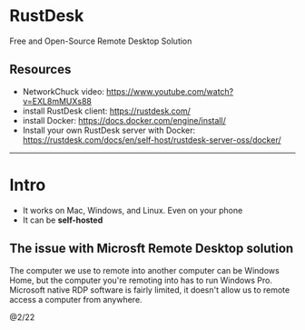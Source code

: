 # RustDesk

Free and Open-Source Remote Desktop Solution

## Resources

- NetworkChuck video: https://www.youtube.com/watch?v=EXL8mMUXs88
- install RustDesk client: https://rustdesk.com/
- install Docker: https://docs.docker.com/engine/install/
- Install your own RustDesk server with Docker: https://rustdesk.com/docs/en/self-host/rustdesk-server-oss/docker/

---

# Intro

- It works on Mac, Windows, and Linux. Even on your phone
- It can be **self-hosted**

## The issue with Microsft Remote Desktop solution

The computer we use to remote into another computer can be Windows Home, but the computer you're remoting into has to run Windows Pro.  
Microsoft native RDP software is fairly limited, it doesn't allow us to remote access a computer from anywhere.  


  

@2/22
